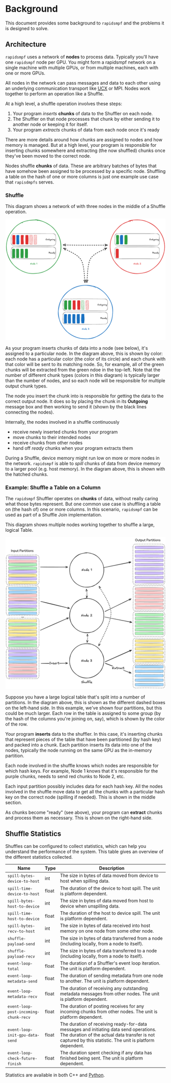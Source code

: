 # Background

This document provides some background to `rapidsmpf` and the problems
it is designed to solve.

## Architecture

`rapidsmpf` uses a network of **nodes** to process data. Typically you'll have
one `rapidsmpf` node per GPU. You might form a rapidsmpf network on a single
machine with multiple GPUs, or from multiple machines, each with one or more
GPUs.

All nodes in the network can pass messages and data to each other using an
underlying communication transport like [UCX](https://openucx.org/) or MPI.
Nodes work together to perform an operation like a Shuffle.

At a high level, a shuffle operation involves these steps:

1. Your program *inserts* **chunks** of data to the Shuffler on each node.
2. The Shuffler on that node processes that chunk by either sending it to
   another node or keeping it for itself.
3. Your program *extracts* chunks of data from each node once it's ready

There are more details around how chunks are assigned to nodes and how memory is
managed. But at a high level, your program is responsible for inserting chunks
somewhere and extracting (the now shuffled) chunks once they've been moved to
the correct node.

Nodes shuffle **chunks** of data. These are arbitrary batches of bytes that have
somehow been assigned to be processed by a specific node. Shuffling a table on
the hash of one or more columns is just one example use case that `rapisdmpfs`
serves.

### Shuffle

This diagram shows a network of with three nodes in the middle of a Shuffle operation.

![A diagram showing a shuffle.](_static/rapidsmpf-shuffler-transparent-fs8.png)

As your program inserts chunks of data into a node (see below), it's assigned to
a particular node. In the diagram above, this is shown by color: each node has a
particular color (the color of its circle) and each chunk with that color will
be sent to its matching node. So, for example, all of the green chunks will be
extracted from the green ndoe in the top-left. Note that the number of different
chunk types (colors in this diagram) is typically larger than the number of nodes,
and so each node will be responsible for multiple output chunk types.

The node you insert the chunk into is responsible for getting the data to the
correct output node. It does so by placing the chunk in its **Outgoing** message
box and then working to send it (shown by the black lines connecting the nodes).

Internally, the nodes involved in a shuffle continuously

- receive newly inserted chunks from your program
- move chunks to their intended nodes
- receive chunks from other nodes
- hand off *ready* chunks when your program extracts them

During a Shuffle, device memory might run low on more or more nodes in the
network. `rapidsmpf` is able to *spill* chunks of data from device memory to a
larger pool (e.g. host memory). In the diagram above, this is shown with the
hatched chunks.

### Example: Shuffle a Table on a Column

The `rapidsmpf` Shuffler operates on **chunks** of data, without really caring
what those bytes represent. But one common use case is shuffling a table on (the
hash of) one or more columns. In this scenario, `rapidsmpf` can be used as part
of a Shuffle Join implementation.

This diagram shows multiple nodes working together to shuffle a large, logical
Table.

![A diagram showing how to use rapidsmpf to shuffle a table.](_static/rapidsmpf-shuffle-table-fs8.png)

Suppose you have a large logical table that's split into a number of partitions.
In the diagram above, this is shown as the different dashed boxes on the
left-hand side. In this example, we've shown four partitions, but this could be
much larger. Each row in the table is assigned to some group (by the hash of the
columns you're joining on, say), which is shown by the color of the row.

Your program **inserts** data to the shuffler. In this case, it's inserting
chunks that represent pieces of the table that have been partitioned (by hash
key) and packed into a chunk. Each partition inserts its data into one of the
nodes, typically the node running on the same GPU as the in-memory partition.

Each node involved in the shuffle knows which nodes are responsible for which
hash keys. For example, Node 1 knows that it's responsible for the purple
chunks, needs to send red chunks to Node 2, etc.

Each input partition possibly includes data for each hash key. All the nodes
involved in the shuffle move data to get all the chunks with a particular hash
key on the correct node (spilling if needed). This is shown in the middle
section.

As chunks become "ready" (see above), your program can **extract** chunks and
process them as necessary. This is shown on the right-hand side.

## Shuffle Statistics

Shuffles can be configured to collect statistics, which can help you understand the performance of the system.
This table gives an overview of the different statistics collected.

| Name | Type | Description |
| --- | --- | --- |
| `spill-bytes-device-to-host` | int | The size in bytes of data moved from device to host when spilling data. |
| `spill-time-device-to-host` | float | The duration of the device to host spill. The unit is platform dependent. |
| `spill-bytes-host-to-device` | int | The size in bytes of data moved from host to device when unspilling data. |
| `spill-time-host-to-device` | float | The duration of the host to device spill. The unit is platform dependent. |
| `spill-bytes-recv-to-host` | int | The size in bytes of data received into host memory on one node from some other node. |
| `shuffle-payload-send` | int | The size in bytes of data transferred from a node (including locally, from a node to itself). |
| `shuffle-payload-recv` | int | The size in bytes of data transferred to a node (including locally, from a node to itself). |
| `event-loop-total` | float | The duration of a Shuffler's event loop iteration. The unit is platform dependent. |
| `event-loop-metadata-send` | float | The duration of sending metadata from one node to another. The unit is platform dependent. |
| `event-loop-metadata-recv` | float | The duration of receiving any outstanding metadata messages from other nodes. The unit is platform dependent. |
| `event-loop-post-incoming-chunk-recv` | float | The duration of posting receives for any incoming chunks from other nodes. The unit is platform dependent. |
| `event-loop-init-gpu-data-send` | float | The duration of receiving ready-for-data messages and initiating data send operations. The duration of the actual data transfer is not captured by this statistic. The unit is platform dependent. |
| `event-loop-check-future-finish` | float | The duration spent checking if any data has finished being sent. The unit is platform dependent. |

Statistics are available in both C++ and [Python](#api-statistics).
